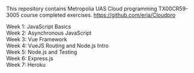  This repository contains Metropolia UAS Cloud programming TX00CR59-3005 course completed exercises.
 https://github.com/erja/Cloudpro
 
 Week 1: JavaScript Basics<br/>
 Week 2: Asynchronous JavaScript<br/>
 Week 3: Vue Framework<br/>
 Week 4: VueJS Routing and Node.js Intro<br/>
 Week 5: Node.js and Testing<br/>
 Week 6: Express.js<br/>
 Week 7: Heroku
